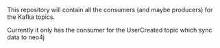 This repository will contain all the consumers (and maybe producers) for the Kafka topics.

Currently it only has the consumer for the UserCreated topic which sync data to neo4j